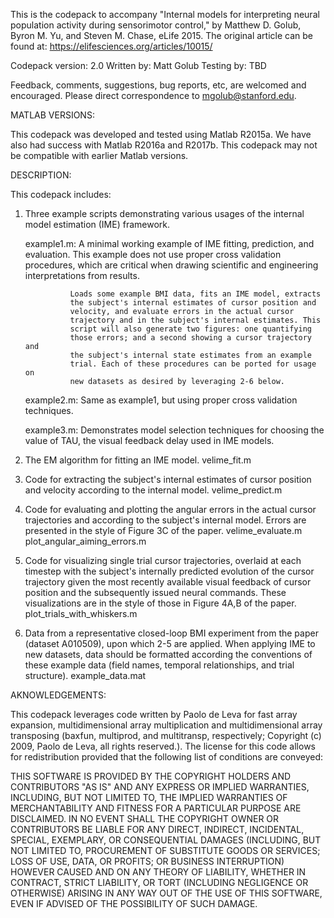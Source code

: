 This is the codepack to accompany "Internal models for interpreting neural
population activity during sensorimotor control," by Matthew D. Golub, 
Byron M. Yu, and Steven M. Chase, eLife 2015. The original article can be 
found at: https://elifesciences.org/articles/10015/

Codepack version: 2.0
Written by: Matt Golub
Testing by: TBD

Feedback, comments, suggestions, bug reports, etc, are welcomed and 
encouraged. Please direct correspondence to mgolub@stanford.edu.

MATLAB VERSIONS:

This codepack was developed and tested using Matlab R2015a. We have also
had success with Matlab R2016a and R2017b. This codepack may not be 
compatible with earlier Matlab versions.

DESCRIPTION:

This codepack includes:
1) Three example scripts demonstrating various usages of the internal model 
estimation (IME) framework.

    example1.m:  A minimal working example of IME fitting, prediction,
                 and evaluation. This example does not use proper cross
                 validation procedures, which are critical when drawing 
                 scientific and engineering interpretations from results.
                 
                 Loads some example BMI data, fits an IME model, extracts
                 the subject's internal estimates of cursor position and 
                 velocity, and evaluate errors in the actual cursor 
                 trajectory and in the subject's internal estimates. This
                 script will also generate two figures: one quantifying 
                 those errors; and a second showing a cursor trajectory and
                 the subject's internal state estimates from an example 
                 trial. Each of these procedures can be ported for usage on 
                 new datasets as desired by leveraging 2-6 below.

    example2.m: Same as example1, but using proper cross validation 
                techniques.

    example3.m: Demonstrates model selection techniques for choosing the 
                value of TAU, the visual feedback delay used in IME models.

2) The EM algorithm for fitting an IME model.
    velime_fit.m

3) Code for extracting the subject's internal estimates of cursor
position and velocity according to the internal model.
    velime_predict.m

4) Code for evaluating and plotting the angular errors in the actual cursor
trajectories and according to the subject's internal model. Errors are 
presented in the style of Figure 3C of the paper.
    velime_evaluate.m
    plot_angular_aiming_errors.m

5) Code for visualizing single trial cursor trajectories, overlaid at
each timestep with the subject's internally predicted evolution of the 
cursor trajectory given the most recently available visual feedback of
cursor position and the subsequently issued neural commands. These
visualizations are in the style of those in Figure 4A,B of the paper.
    plot_trials_with_whiskers.m

6) Data from a representative closed-loop BMI experiment from the paper
(dataset A010509), upon which 2-5 are applied. When applying IME to new
datasets, data should be formatted according the conventions of these
example data (field names, temporal relationships, and trial structure).
    example_data.mat

AKNOWLEDGEMENTS:

This codepack leverages code written by Paolo de Leva for fast array 
expansion, multidimensional array multiplication and multidimensional array
transposing (baxfun, multiprod, and multitransp, respectively; Copyright
(c) 2009, Paolo de Leva, all rights reserved.). The license for this code 
allows for redistribution provided that the following list of conditions 
are conveyed:

THIS SOFTWARE IS PROVIDED BY THE COPYRIGHT HOLDERS AND CONTRIBUTORS "AS IS" 
AND ANY EXPRESS OR IMPLIED WARRANTIES, INCLUDING, BUT NOT LIMITED TO, THE 
IMPLIED WARRANTIES OF MERCHANTABILITY AND FITNESS FOR A PARTICULAR PURPOSE 
ARE DISCLAIMED. IN NO EVENT SHALL THE COPYRIGHT OWNER OR CONTRIBUTORS BE 
LIABLE FOR ANY DIRECT, INDIRECT, INCIDENTAL, SPECIAL, EXEMPLARY, OR 
CONSEQUENTIAL DAMAGES (INCLUDING, BUT NOT LIMITED TO, PROCUREMENT OF 
SUBSTITUTE GOODS OR SERVICES; LOSS OF USE, DATA, OR PROFITS; OR BUSINESS 
INTERRUPTION) HOWEVER CAUSED AND ON ANY THEORY OF LIABILITY, WHETHER IN 
CONTRACT, STRICT LIABILITY, OR TORT (INCLUDING NEGLIGENCE OR OTHERWISE) 
ARISING IN ANY WAY OUT OF THE USE OF THIS SOFTWARE, EVEN IF ADVISED OF THE 
POSSIBILITY OF SUCH DAMAGE.